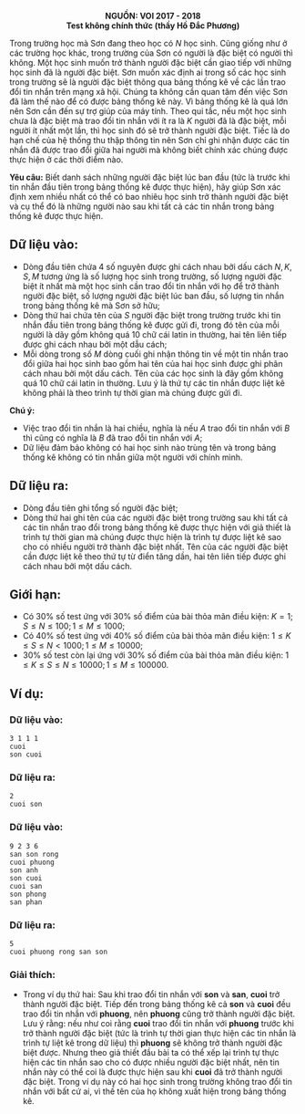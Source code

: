 **<center>NGUỒN: VOI 2017 - 2018</center>**
**<center>Test không chính thức (thầy Hồ Đắc Phương)</center>**

Trong trường học mà Sơn đang theo học có $N$ học sinh. Cũng giống như ở các trường học khác, trong trường của Sơn có người là đặc biệt có người thì không. Một học sinh muốn trở thành người đặc biệt cần giao tiếp với những học sinh đã là người đặc biệt. Sơn muốn xác định ai trong số các học sinh trong trường sẽ là người đặc biệt thông qua bảng thống kê về các lần trao đổi tin nhắn trên mạng xã hội. Chúng ta không cần quan tâm đến việc Sơn đã làm thế nào để có được bảng thống kê này. Vì bảng thống kê là quá lớn nên Sơn cần đến sự trợ giúp của máy tính. Theo qui tắc, nếu một học sinh chưa là đặc biệt mà trao đổi tin nhắn với ít ra là $K$ người đã là đặc biệt, mỗi người ít nhất một lần, thì học sinh đó sẽ trở thành người đặc biệt. Tiếc là do hạn chế của hệ thống thu thập thông tin nên Sơn chỉ ghi nhận được các tin nhắn đã được trao đổi giữa hai người mà không biết chính xác chúng được thực hiện ở các thời điểm nào.

**Yêu câu:** Biết danh sách những người đặc biệt lúc ban đầu (tức là trước khi tin nhắn đầu tiên trong bảng thống kê được thực hiện), hãy giúp Sơn xác định xem nhiều nhất có thể có bao nhiêu học sinh trở thành người đặc biệt và cụ thể đó là những người nào sau khi tất cả các tin nhắn trong bảng thống kê được thực hiện.

## Dữ liệu vào:
- Dòng đầu tiên chứa $4$ số nguyên được ghi cách nhau bởi dấu cách $N, K, S, M$ tương ứng là số lượng học sinh trong trường, số lượng người đặc biệt ít nhất mà một học sinh cần trao đổi tin nhắn với họ để trở thành người đặc biệt, số lượng người đặc biệt lúc ban đầu, số lượng tin nhắn trong bảng thống kê mà Sơn sở hữu;
- Dòng thứ hai chứa tên của $S$ người đặc biệt trong trường trước khi tin nhắn đầu tiên trong bảng thống kê được gửi đi, trong đó tên của mỗi người là dãy gồm không quá $10$ chữ cái latin in thường, hai tên liên tiếp được ghi cách nhau bởi một dẫu cách;
- Mỗi dòng trong số $M$ dòng cuối ghi nhận thông tin về một tin nhắn trao đổi giữa hai học sinh bao gồm hai tên của hai học sinh được ghi phân cách nhau bởi một dấu cách. Tên của các học sinh là đãy gồm không quá 10 chữ cái latin in thường. Lưu ý là thứ tự các tin nhắn được liệt kê không phải là theo trình tự thời gian mà chúng được gửi đi.

**Chú ý:**
- Việc trao đổi tin nhắn là hai chiều, nghĩa là nếu $A$ trao đổi tin nhắn với $B$ thì cũng có nghĩa là $B$ đã trao đỗi tin nhắn với $A$;
- Dữ liệu đảm bảo không có hai học sinh nào trùng tên và trong bảng thống kê không có tin nhắn giữa một người với chính mình.

## Dữ liệu ra:
- Dòng đầu tiên ghi tổng số người đặc biệt;
- Dòng thứ hai ghi tên của các người đặc biệt trong trường sau khi tất cả các tin nhắn trao đổi trong bảng thống kê được thực hiện với giả thiết là trình tự thời gian mà chúng được thực hiện là trình tự được liệt kê sao cho có nhiều người trở thành đặc biệt nhất. Tên của các người đặc biệt cần được liệt kê theo thứ tự từ điển tăng dần, hai tên liên tiếp được ghi cách nhau bởi một dấu cách.

## Giới hạn:
- Có $30\%$ số test ứng với $30\%$ số điểm của bài thỏa mãn điều kiện: $K= 1; S≤N≤100; 1≤M≤1000$;
- Có $40\%$ số test ứng với $40\%$ số điểm của bài thỏa mãn điều kiện: $1 ≤K≤S≤N<1000; 1 ≤M≤ 10000$;
- $30\%$ số test còn lại ứng với $30\%$ số điểm của bài thỏa mãn điều kiện: $1 ≤K≤S≤N≤10000; 1 ≤M≤ 100000$.

## Ví dụ:
### Dữ liệu vào:
```
3 1 1 1
cuoi
son cuoi
```

### Dữ liệu ra:
```
2
cuoi son
```

### Dữ liệu vào:
```
9 2 3 6
san son rong
cuoi phuong
son anh
son cuoi
cuoi san
son phong
san phan
```

### Dữ liệu ra:
```
5
cuoi phuong rong san son
```

### Giải thích:
- Trong ví dụ thứ hai: Sau khi trao đổi tin nhắn với **son** và **san**, **cuoi** trở thành người đặc biệt. Tiếp đến trong bảng thống kê cả **son** và **cuoi** đều trao đổi tin nhắn với **phuong**, nên **phuong** cũng trở thành người đặc biệt. Lưu ý rằng: nếu như coi rằng **cuoi** trao đổi tin nhắn với **phuong** trước khi trở thành người đặc biệt (tức là trình tự thời gian thực hiện các tin nhắn là trình tự liệt kê trong dữ liệu) thì **phuong** sẽ không trở thành người đặc biệt được. Nhưng theo giả thiết đầu bài ta có thể xếp lại trình tự thực hiện các tin nhắn sao cho có được nhiều người đặc biệt nhất, nên tin nhắn này có thể coi là được thực hiện sau khi **cuoi** đã trở thành người đặc biệt. Trong ví dụ này có hai học sinh trong trường không trao đổi tin nhắn với bất cứ ai, vì thế tên của họ không xuất hiện trong bảng thống kê.